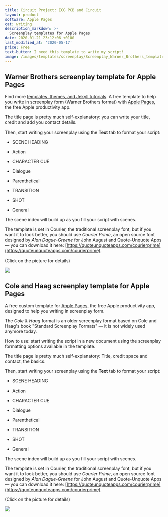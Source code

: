 ```yaml
---
title: Circuit Project: ECG PCB and Circuit
layout: product
software: Apple Pages
cat: writing
description_markdown: >-
  Screenplay templates for Apple Pages
date: 2020-01-21 23:12:06 +0100
last_modified_at: '2020-05-17'
price: Free
text-button: I need this template to write my script!
image: /images/templates/screenplay/Screenplay_Warner_Brothers_template.png
---
```


## Warner Brothers screenplay template for Apple Pages
Find more [templates, themes, and Jekyll tutorials](https://jekyllrb.com/resources/).
A free template to help you write in screenplay form (Warner Brothers format) with [Apple Pages](https://www.apple.com/pages/), the free Apple productivity app.

The title page is pretty much self-explanatory: you can write your title, credit and add you contact details.

Then, start writing your screenplay using the **Text** tab to format your script:

- SCENE HEADING

- Action

- CHARACTER CUE

- Dialogue

- Parenthetical

- TRANSITION

- SHOT

- General

The scene index will build up as you fill your script with scenes.

The template is set in Courier, the traditional screenplay font, but if you want it to look better, you should use *Courier Prime*, an open source font designed by *Alan Dague-Greene* for John August and Quote-Unquote Apps — you can download it here: [https://quoteunquoteapps.com/courierprime](https://quoteunquoteapps.com/courierprime).

<p class="tc f5 black-30 measure-wide lh-copy avenir">
(Click on the picture for details)
</p>


<a href="https://gum.co/Warner-Brothers-screenplay" class="no-underline pv2 grow db"><img class="w-100" src="{{site.baseurl}}/images/templates/screenplay/Screenplay_Warner_Brothers_template.png"></a>

## Cole and Haag screenplay template for Apple Pages

A free custom template for [Apple Pages](https://www.apple.com/pages/), the free Apple productivity app, designed to help you writing in screenplay form.

The *Cole & Haag* format is an older screenplay format based on Cole and Haag's book "Standard Screenplay Formats" — it is not widely used anymore today.

How to use: start writing the script in a new document using the screenplay formatting options available in the template.

The title page is pretty much self-explanatory: Title, credit space and contact, the basics.

Then, start writing your screenplay using the **Text** tab to format your script:

- SCENE HEADING

- Action

- CHARACTER CUE

- Dialogue

- Parenthetical

- TRANSITION

- SHOT

- General



The scene index will build up as you fill your script with scenes.

The template is set in Courier, the traditional screenplay font, but if you want it to look better, you should use *Courier Prime*, an open source font designed by *Alan Dague-Greene* for John August and Quote-Unquote Apps — you can download it here: [https://quoteunquoteapps.com/courierprime](https://quoteunquoteapps.com/courierprime).

<p class="tc f5 black-30 measure-wide lh-copy avenir">
(Click on the picture for details)
</p>


<a href="https://gum.co/Cole-Haag-screenplay" class="no-underline pv2 grow db"><img class="w-100" src="{{site.baseurl}}/images/templates/screenplay/Screenplay_Cole_Haag_template.png"></a>
